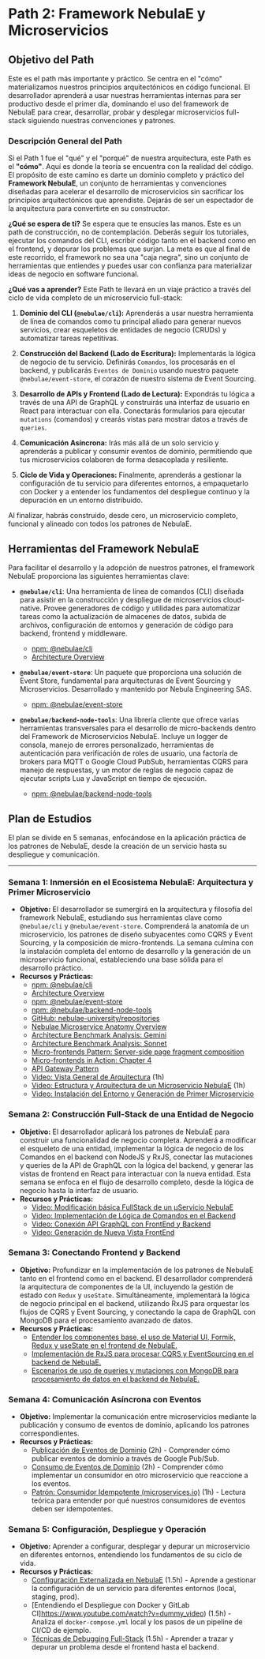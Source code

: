 # Path 2: Framework NebulaE y Microservicios

## Objetivo del Path

Este es el path más importante y práctico. Se centra en el "cómo" materializamos nuestros principios arquitectónicos en código funcional. El desarrollador aprenderá a usar nuestras herramientas internas para ser productivo desde el primer día, dominando el uso del framework de NebulaE para crear, desarrollar, probar y desplegar microservicios full-stack siguiendo nuestras convenciones y patrones.

### Descripción General del Path

Si el Path 1 fue el "qué" y el "porqué" de nuestra arquitectura, este Path es el **"cómo"**. Aquí es donde la teoría se encuentra con la realidad del código. El propósito de este camino es darte un dominio completo y práctico del **Framework NebulaE**, un conjunto de herramientas y convenciones diseñadas para acelerar el desarrollo de microservicios sin sacrificar los principios arquitectónicos que aprendiste. Dejarás de ser un espectador de la arquitectura para convertirte en su constructor.

**¿Qué se espera de ti?**
Se espera que te ensucies las manos. Este es un path de construcción, no de contemplación. Deberás seguir los tutoriales, ejecutar los comandos del CLI, escribir código tanto en el backend como en el frontend, y depurar los problemas que surjan. La meta es que al final de este recorrido, el framework no sea una "caja negra", sino un conjunto de herramientas que entiendes y puedes usar con confianza para materializar ideas de negocio en software funcional.

**¿Qué vas a aprender?**
Este Path te llevará en un viaje práctico a través del ciclo de vida completo de un microservicio full-stack:

1.  **Dominio del CLI (`@nebulae/cli`):** Aprenderás a usar nuestra herramienta de línea de comandos como tu principal aliado para generar nuevos servicios, crear esqueletos de entidades de negocio (CRUDs) y automatizar tareas repetitivas.

2.  **Construcción del Backend (Lado de Escritura):** Implementarás la lógica de negocio de tu servicio. Definirás `Comandos`, los procesarás en el backend, y publicarás `Eventos de Dominio` usando nuestro paquete `@nebulae/event-store`, el corazón de nuestro sistema de Event Sourcing.

3.  **Desarrollo de APIs y Frontend (Lado de Lectura):** Expondrás tu lógica a través de una API de GraphQL y construirás una interfaz de usuario en React para interactuar con ella. Conectarás formularios para ejecutar `mutations` (comandos) y crearás vistas para mostrar datos a través de `queries`.

4.  **Comunicación Asíncrona:** Irás más allá de un solo servicio y aprenderás a publicar y consumir eventos de dominio, permitiendo que tus microservicios colaboren de forma desacoplada y resiliente.

5.  **Ciclo de Vida y Operaciones:** Finalmente, aprenderás a gestionar la configuración de tu servicio para diferentes entornos, a empaquetarlo con Docker y a entender los fundamentos del despliegue continuo y la depuración en un entorno distribuido.

Al finalizar, habrás construido, desde cero, un microservicio completo, funcional y alineado con todos los patrones de NebulaE.

## Herramientas del Framework NebulaE

Para facilitar el desarrollo y la adopción de nuestros patrones, el framework NebulaE proporciona las siguientes herramientas clave:

*   **`@nebulae/cli`**: Una herramienta de línea de comandos (CLI) diseñada para asistir en la construcción y despliegue de microservicios cloud-native. Provee generadores de código y utilidades para automatizar tareas como la actualización de almacenes de datos, subida de archivos, configuración de entornos y generación de código para backend, frontend y middleware.
    *   [npm: @nebulae/cli](https://www.npmjs.com/package/@nebulae/cli)
    *   [Architecture Overview](https://www.npmjs.com/package/@nebulae/cli#architecture-overview)

*   **`@nebulae/event-store`**: Un paquete que proporciona una solución de Event Store, fundamental para arquitecturas de Event Sourcing y Microservicios. Desarrollado y mantenido por Nebula Engineering SAS.
    *   [npm: @nebulae/event-store](https://www.npmjs.com/package/@nebulae/event-store)

*   **`@nebulae/backend-node-tools`**: Una librería cliente que ofrece varias herramientas transversales para el desarrollo de micro-backends dentro del Framework de Microservicios NebulaE. Incluye un logger de consola, manejo de errores personalizado, herramientas de autenticación para verificación de roles de usuario, una factoría de brokers para MQTT o Google Cloud PubSub, herramientas CQRS para manejo de respuestas, y un motor de reglas de negocio capaz de ejecutar scripts Lua y JavaScript en tiempo de ejecución.
    *   [npm: @nebulae/backend-node-tools](https://www.npmjs.com/package/@nebulae/backend-node-tools)

## Plan de Estudios

El plan se divide en 5 semanas, enfocándose en la aplicación práctica de los patrones de NebulaE, desde la creación de un servicio hasta su despliegue y comunicación.

---

### Semana 1: Inmersión en el Ecosistema NebulaE: Arquitectura y Primer Microservicio

*   **Objetivo:** El desarrollador se sumergirá en la arquitectura y filosofía del framework NebulaE, estudiando sus herramientas clave como `@nebulae/cli` y `@nebulae/event-store`. Comprenderá la anatomía de un microservicio, los patrones de diseño subyacentes como CQRS y Event Sourcing, y la composición de micro-frontends. La semana culmina con la instalación completa del entorno de desarrollo y la generación de un microservicio funcional, estableciendo una base sólida para el desarrollo práctico.
*   **Recursos y Prácticas:**
    *   [npm: @nebulae/cli](https://www.npmjs.com/package/@nebulae/cli)
    *   [Architecture Overview](https://www.npmjs.com/package/@nebulae/cli#architecture-overview)
    *   [npm: @nebulae/event-store](https://www.npmjs.com/package/@nebulae/event-store)
    *   [npm: @nebulae/backend-node-tools](https://www.npmjs.com/package/@nebulae/backend-node-tools)
    *   [GitHub: nebulae-university/repositories](https://github.com/orgs/nebulae-university/repositories)
    *   [Nebulae Microservice Anatomy Overview](https://github.com/nebulae-university/software-development/blob/main/documents/nebulae_microservice_anatomy_overview.md)
    *   [Architecture Benchmark Analysis: Gemini](https://github.com/nebulae-university/software-development/blob/main/documents/architecture_benchmark_analysis_gemini.md)
    *   [Architecture Benchmark Analysis: Sonnet](https://github.com/nebulae-university/software-development/blob/main/documents/architecture_benchmark_analysis_sonnet.md)
    *   [Micro-frontends Pattern: Server-side page fragment composition](https://microservices.io/patterns/ui/server-side-page-fragment-composition.html)
    *   [Micro-frontends in Action: Chapter 4](https://livebook.manning.com/book/micro-frontends-in-action/chapter-4)
    *   [API Gateway Pattern](https://microservices.io/patterns/apigateway.html)
    *   [Video: Vista General de Arquitectura](https://www.youtube.com/watch?v=CxbGZhWJDkM) (1h)
    *   [Video: Estructura y Arquitectura de un Microservicio NebulaE](https://www.youtube.com/watch?v=8XgWmuzcAkE) (1h)
    *   [Video: Instalación del Entorno y Generación de Primer Microservicio](https://youtu.be/MdLlDh7y9kI)

### Semana 2: Construcción Full-Stack de una Entidad de Negocio

*   **Objetivo:** El desarrollador aplicará los patrones de NebulaE para construir una funcionalidad de negocio completa. Aprenderá a modificar el esqueleto de una entidad, implementar la lógica de negocio de los Comandos en el backend con NodeJS y RxJS, conectar las mutaciones y queries de la API de GraphQL con la lógica del backend, y generar las vistas de frontend en React para interactuar con la nueva entidad. Esta semana se enfoca en el flujo de desarrollo completo, desde la lógica de negocio hasta la interfaz de usuario.
*   **Recursos y Prácticas:**
    *   [Video: Modificación básica FullStack de un µServicio NebulaE](https://youtu.be/GC8qjgkX3F8)
    *   [Video: Implementación de Lógica de Comandos en el Backend](https://youtu.be/5HiQB8uWhfM)
    *   [Video: Conexión API GraphQL con FrontEnd y Backend](https://youtu.be/PIptkzY6TFk)
    *   [Video: Generación de Nueva Vista FrontEnd](https://youtu.be/9M1GhET8kC0)

### Semana 3: Conectando Frontend y Backend

*   **Objetivo:** Profundizar en la implementación de los patrones de NebulaE tanto en el frontend como en el backend. El desarrollador comprenderá la arquitectura de componentes de la UI, incluyendo la gestión de estado con `Redux` y `useState`. Simultáneamente, implementará la lógica de negocio principal en el backend, utilizando RxJS para orquestar los flujos de CQRS y Event Sourcing, y conectando la capa de GraphQL con MongoDB para el procesamiento avanzado de datos.
*   **Recursos y Prácticas:**
    *   [Entender los componentes base, el uso de Material UI, Formik, Redux y useState en el frontend de NebulaE.](https://www.youtube.com/watch?v=dummy_video)
    *   [Implementación de RxJS para procesar CQRS y EventSourcing en el backend de NebulaE.](https://www.youtube.com/watch?v=dummy_video)
    *   [Escenarios de uso de queries y mutaciones con MongoDB para procesamiento de datos en el backend de NebulaE.](https://www.youtube.com/watch?v=dummy_video)

### Semana 4: Comunicación Asíncrona con Eventos

*   **Objetivo:** Implementar la comunicación entre microservicios mediante la publicación y consumo de eventos de dominio, aplicando los patrones correspondientes.
*   **Recursos y Prácticas:**
    *   [Publicación de Eventos de Dominio](https://www.youtube.com/watch?v=dummy_video) (2h) - Comprender cómo publicar eventos de dominio a través de Google Pub/Sub.
    *   [Consumo de Eventos de Dominio](https://www.youtube.com/watch?v=dummy_video) (2h) - Comprender cómo implementar un consumidor en otro microservicio que reaccione a los eventos.
    *   [Patrón: Consumidor Idempotente (microservices.io)](https://www.youtube.com/watch?v=dummy_videol) (1h) - Lectura teórica para entender por qué nuestros consumidores de eventos deben ser idempotentes.

### Semana 5: Configuración, Despliegue y Operación

*   **Objetivo:** Aprender a configurar, desplegar y depurar un microservicio en diferentes entornos, entendiendo los fundamentos de su ciclo de vida.
*   **Recursos y Prácticas:**
    *   [Configuración Externalizada en NebulaE](https://www.youtube.com/watch?v=dummy_video) (1.5h) - Aprende a gestionar la configuración de un servicio para diferentes entornos (local, staging, prod).
    *   [Entendiendo el Despliegue con Docker y GitLab CI]https://www.youtube.com/watch?v=dummy_video) (1.5h) - Analiza el `docker-compose.yml` local y los pasos de un pipeline de CI/CD de ejemplo.
    *   [Técnicas de Debugging Full-Stack](https://www.youtube.com/watch?v=dummy_video) (1.5h) - Aprender a trazar y depurar un problema desde el frontend hasta el backend.
